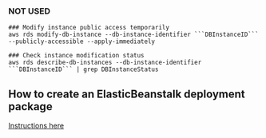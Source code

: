 
### NOT USED

```
### Modify instance public access temporarily
aws rds modify-db-instance --db-instance-identifier ```DBInstanceID``` --publicly-accessible --apply-immediately

### Check instance modification status
aws rds describe-db-instances --db-instance-identifier ```DBInstanceID``` | grep DBInstanceStatus
```

## How to create an ElasticBeanstalk deployment package

[Instructions here](petsearch/README.md)
